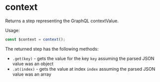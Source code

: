 # context

Returns a step representing the GraphQL contextValue.

Usage:

```ts
const $context = context();
```

The returned step has the following methods:

- `.get(key)` - gets the value for the key `key` assuming the parsed JSON value
  was an object
- `.at(index)` - gets the value at index `index` assuming the parsed JSON value
  was an array
